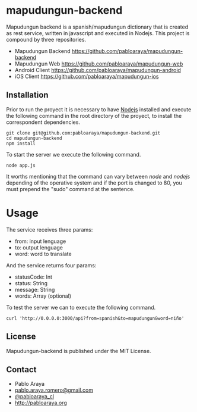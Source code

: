 # mapudungun-backend

Mapudungun backend is a spanish/mapudungun dictionary that is created as rest service, written in javascript and executed in Nodejs. This project is compound by three repositories.
- Mapudungun Backend https://github.com/pabloaraya/mapudungun-backend
- Mapudungun Web https://github.com/pabloaraya/mapudungun-web
- Android Client https://github.com/pabloaraya/mapudungun-android
- iOS Client https://github.com/pabloaraya/mapudungun-ios

## Installation
Prior to run the proyect it is necessary to have [Nodejs](https://nodejs.org/) installed and execute the following command in the root directory of the proyect, to install the correspondent dependencies.

```
git clone git@github.com:pabloaraya/mapudungun-backend.git
cd mapudungun-backend
npm install
```
To start the server we execute the following command.
```
node app.js
```
It worths mentioning that the command can vary between *node* and *nodejs* depending of the operative system and if the port is changed to 80, you must prepend the "sudo" command at the sentence.

# Usage
The service receives three params:
- from: input lenguage
- to: output lenguage
- word: word to translate

And the service returns four params:
- statusCode: Int
- status: String
- message: String
- words: Array (optional)

To test the server we can to execute the following command.
```
curl 'http://0.0.0.0:3000/api?from=spanish&to=mapudungun&word=niño'
```

## License
Mapudungun-backend is published under the MIT License.

## Contact
- Pablo Araya
- pablo.araya.romero@gmail.com
- [@pabloaraya_cl](https://twitter.com/pabloaraya_cl)
- http://pabloaraya.org
